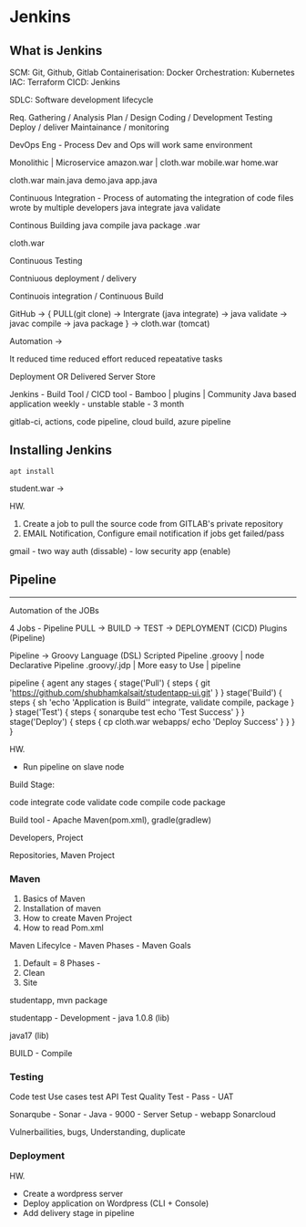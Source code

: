 # Jenkins

## What is Jenkins
SCM: Git, Github, Gitlab
Containerisation: Docker
Orchestration: Kubernetes
IAC: Terraform
CICD: Jenkins

SDLC: Software development lifecycle

Req. Gathering / Analysis
Plan / Design
Coding / Development
Testing
Deploy / deliver
Maintainance / monitoring

DevOps Eng - Process Dev and Ops will work same environment 


Monolithic | Microservice
amazon.war |    cloth.war
                mobile.war
                home.war

cloth.war
    main.java
    demo.java
    app.java

Continuous Integration - Process of automating the integration of code files wrote by multiple developers
java integrate 
java validate

Continous Building
java compile
java package .war

cloth.war

Continuous Testing

Contniuous deployment / delivery



Continuois integration / Continuous Build

GitHub -> { PULL(git clone) -> Intergrate (java integrate) -> 
java validate -> javac compile -> java package } -> cloth.war (tomcat)

Automation ->

It reduced time
reduced effort
reduced repeatative tasks


Deployment   OR    Delivered
  Server             Store



Jenkins - Build Tool / CICD tool - Bamboo | plugins | Community 
Java based application
weekly - unstable
stable - 3 month

gitlab-ci, actions, code pipeline, cloud build, azure pipeline


## Installing Jenkins
```
apt install 

```

student.war  -> 

HW.
1. Create a job to pull the source code from GITLAB's private repository
2. EMAIL Notification, Configure email notification if jobs get failed/pass

gmail - two way auth (dissable) - low security app (enable)



## Pipeline
-----------

Automation of the JOBs

4 Jobs - Pipeline
PULL -> BUILD -> TEST -> DEPLOYMENT (CICD)
Plugins (Pipeline)

Pipeline -> Groovy Language (DSL)
Scripted Pipeline .groovy | node
Declarative Pipeline .groovy/.jdp | More easy to Use | pipeline

pipeline {
    agent any
    stages {
        stage('Pull') {
            steps {
                git 'https://github.com/shubhamkalsait/studentapp-ui.git'
            }
        }
        stage('Build') {
            steps {
                sh 'echo \'Application is Build\''
                integrate, validate
                compile, package
            }
        }
        stage('Test') {
            steps { 
                sonarqube test
                echo 'Test Success'
            }
        }
        stage('Deploy') {
            steps {
                cp cloth.war webapps/
                echo 'Deploy Success'
            }
        }
    }
}

HW.
- Run pipeline on slave node


Build Stage:

code integrate
code validate
code compile
code package

Build tool - Apache Maven(pom.xml), gradle(gradlew)

Developers, Project 

Repositories, Maven Project


### Maven


1. Basics of Maven
2. Installation of maven
3. How to create Maven Project
4. How to read Pom.xml


Maven Lifecylce - Maven Phases - Maven Goals

1. Default = 8 Phases - 
2. Clean 
3. Site

studentapp, mvn package 

studentapp - Development - java 1.0.8 (lib)

java17  (lib)

BUILD - Compile


### Testing

Code test
Use cases test
API Test
Quality Test - Pass - 
UAT 

Sonarqube - Sonar - Java - 9000 - Server Setup - webapp
Sonarcloud

Vulnerbailities, bugs, Understanding, duplicate 



### Deployment

HW.
- Create a wordpress server
- Deploy application on Wordpress (CLI + Console)
- Add delivery stage in pipeline

